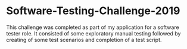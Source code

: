 # Software-Testing-Challenge-2019
This challenge was completed as part of my application for a software tester role. It consisted of some exploratory manual testing followed by creating of some test scenarios and completion of a test script.

